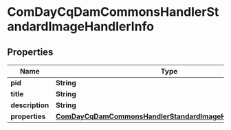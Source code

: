 

# ComDayCqDamCommonsHandlerStandardImageHandlerInfo

## Properties

Name | Type | Description | Notes
------------ | ------------- | ------------- | -------------
**pid** | **String** |  |  [optional]
**title** | **String** |  |  [optional]
**description** | **String** |  |  [optional]
**properties** | [**ComDayCqDamCommonsHandlerStandardImageHandlerProperties**](ComDayCqDamCommonsHandlerStandardImageHandlerProperties.md) |  |  [optional]




